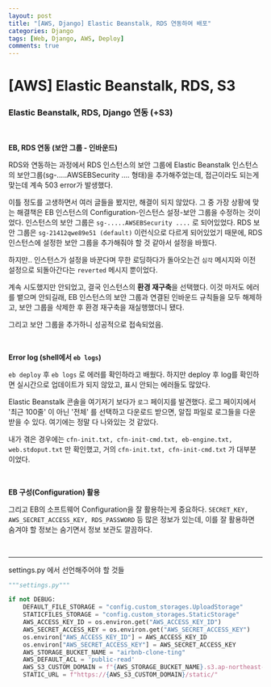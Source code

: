 ```yaml
---
layout: post
title: "[AWS, Django] Elastic Beanstalk, RDS 연동하여 배포"
categories: Django
tags: [Web, Django, AWS, Deploy]
comments: true
---
```


# [AWS] Elastic Beanstalk, RDS, S3

### Elastic Beanstalk, RDS, Django 연동 (+S3)

<br>

**EB, RDS 연동 (보안 그룹 - 인바운드)**

RDS와 연동하는 과정에서 RDS 인스턴스의 보안 그룹에 Elastic Beanstalk 인스턴스의 보안그룹(sg-.....AWSEBSecurity .... 형태)을 추가해주었는데, 접근이라도 되는게 맞는데 계속 503 error가 발생했다.

이틀 정도를 고생하면서 여러 글들을 봤지만, 해결이 되지 않았다. 그 중 가장 상황에 맞는 해결책은 EB 인스턴스의 Configuration-인스턴스 설정-보안 그룹을 수정하는 것이었다. 인스턴스의 보안 그룹은 `sg-.....AWSEBSecurity ....` 로 되어있었다. RDS 보안 그룹은 `sg-21412qwe89e51 (default)` 이런식으로 다르게 되어있었기 때문에, RDS 인스턴스에 설정한 보안 그룹을 추가해줘야 할 것 같아서 설정을 바꿨다.

하지만.. 인스턴스가 설정을 바꾼다며 무한 로딩하다가 돌아오는건 `심각` 메시지와 이전 설정으로 되돌아간다는 `reverted` 메시지 뿐이었다.

계속 시도했지만 안되었고, 결국 인스턴스의 **환경 재구축**을 선택했다. 이것 마저도 에러를 뱉으며 안되길래, EB 인스턴스의 보안 그룹과 연결된 인바운드 규칙들을 모두 해제하고, 보안 그룹을 삭제한 후 환경 재구축을 재실행했더니 됐다.

그리고 보안 그룹을 추가하니 성공적으로 접속되었음.

<br>

**Error log (shell에서 `eb logs`)**

`eb deploy` 후 `eb logs` 로 에러를 확인하라고 배웠다. 하지만 deploy 후 log를 확인하면 실시간으로 업데이트가 되지 않았고, 표시 안되는 에러들도 많았다.

Elastic Beanstalk 콘솔을 여기저기 보다가 `로그` 페이지를 발견했다. 로그 페이지에서 '최근 100줄' 이 아닌 '전체' 를 선택하고 다운로드 받으면, 알집 파일로 로그들을 다운 받을 수 있다. 여기에는 정말 다 나와있는 것 같았다.

내가 겪은 경우에는 `cfn-init.txt, cfn-init-cmd.txt, eb-engine.txt, web.stdoput.txt` 만 확인했고, 거의 `cfn-init.txt, cfn-init-cmd.txt` 가 대부분이었다.

<br>

**EB 구성(Configuration) 활용**

그리고 EB의 소프트웨어 Configuration을 잘 활용하는게 중요하다. `SECRET_KEY, AWS_SECRET_ACCESS_KEY, RDS_PASSWORD` 등 많은 정보가 있는데, 이를 잘 활용하면 숨겨야 할 정보는 숨기면서 정보 보관도 깔끔하다.

<br>

---

settings.py 에서 선언해주어야 할 것들

```python
"""settings.py"""

if not DEBUG:
	DEFAULT_FILE_STORAGE = "config.custom_storages.UploadStorage"
	STATICFILES_STORAGE = "config.custom_storages.StaticStorage"
	AWS_ACCESS_KEY_ID = os.environ.get("AWS_ACCESS_KEY_ID")
	AWS_SECRET_ACCESS_KEY = os.environ.get("AWS_SECRET_ACCESS_KEY")
	os.environ["AWS_ACCESS_KEY_ID"] = AWS_ACCESS_KEY_ID
	os.environ["AWS_SECRET_ACCESS_KEY"] = AWS_SECRET_ACCESS_KEY
	AWS_STORAGE_BUCKET_NAME = "airbnb-clone-ting"
	AWS_DEFAULT_ACL = 'public-read'
	AWS_S3_CUSTOM_DOMAIN = f"{AWS_STORAGE_BUCKET_NAME}.s3.ap-northeast-2.amazonaws.com"
	STATIC_URL = f"https://{AWS_S3_CUSTOM_DOMAIN}/static/"
```
